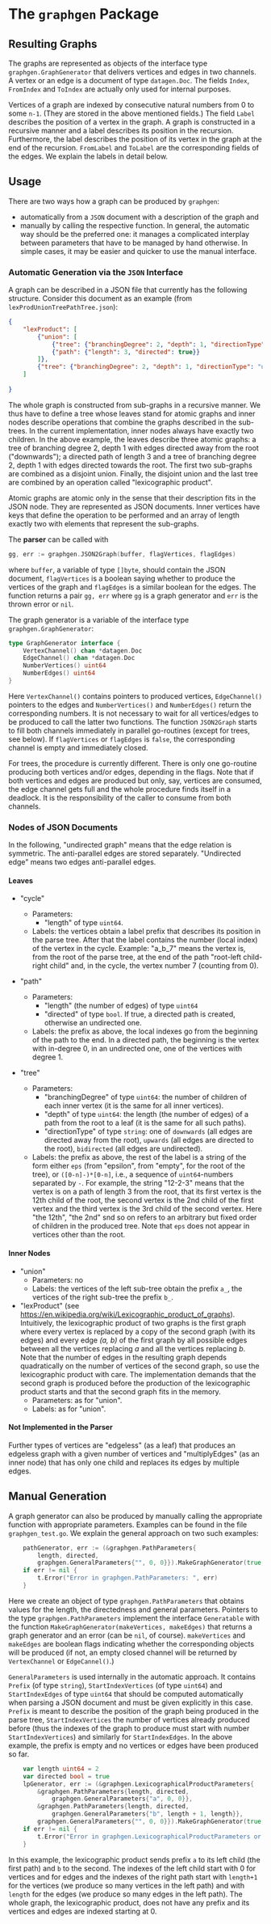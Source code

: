 ﻿# The `graphgen` Package

## Resulting Graphs

The graphs are represented as objects of the interface type `graphgen.GraphGenerator`
that delivers vertices and edges in two channels. A vertex or an edge is a document
of type `datagen.Doc`. The fields `Index`, `FromIndex` and `ToIndex` are actually 
only used for internal purposes.

Vertices of a graph are indexed by consecutive natural numbers from 0 to some `n-1`.
(They are stored in the above mentioned fields.) The field `Label` describes the 
position of a vertex in the graph. A graph is constructed in a recursive manner
and a label describes its position in the recursion. Furthermore, the label
describes the position of its vertex in the graph at the end of the recursion.
`FromLabel` and `ToLabel` are the corresponding fields of the edges.
We explain the labels in detail below.

## Usage

There are two ways how a graph can be produced by `graphgen`:

- automatically from a `JSON` document with a description of the graph and
- manually by calling the respective function.
  In general, the automatic way should be the preferred one: it manages a complicated
  interplay between parameters that have to be managed by hand otherwise. In simple cases,
  it may be easier and quicker to use the manual interface.

### Automatic Generation via the `JSON` Interface

A graph can be described in a JSON file that currently has the following structure.
Consider this document as an example (from `lexProdUnionTreePathTree.json`):

```json
{
	"lexProduct": [
		{"union": [
			{"tree": {"branchingDegree": 2, "depth": 1, "directionType": "downwards"}},
			{"path": {"length": 3, "directed": true}}
		]},
		{"tree": {"branchingDegree": 2, "depth": 1, "directionType": "upwards"}}
	]
	
}
```

The whole graph is constructed from sub-graphs in a recursive manner. We thus
have to define a tree whose leaves stand for atomic graphs and inner nodes
describe operations that combine the graphs described in the sub-trees. In the current
implementation, inner nodes always have exactly two children. In the above example,
the leaves describe three atomic graphs: a tree of branching degree 2,
depth 1 with edges directed away from the root ("downwards"); a directed path of
length 3 and a tree of branching degree 2, depth 1 with edges directed towards the root.
The first two sub-graphs are combined as a disjoint union. Finally, the disjoint
union and the last tree are combined by an operation called "lexicographic product".

Atomic graphs are atomic only in the sense that their description fits in the JSON node.
They are represented as JSON documents. Inner vertices have keys that define the operation
to be performed and an array of length exactly two with elements that represent the 
sub-graphs.

The **parser** can be called with 
```go
gg, err := graphgen.JSON2Graph(buffer, flagVertices, flagEdges)
```
where `buffer`, a variable of type `[]byte`, should contain the JSON document,
`flagVertices` is a boolean saying whether to produce the vertices of the graph
and `flagEdges` is a similar boolean for the edges. The function returns a pair
`gg, err` where `gg` is a graph generator and `err` is the thrown error or `nil`.

The graph generator is a variable of the interface type `graphgen.GraphGenerator`:
```go
type GraphGenerator interface {
	VertexChannel() chan *datagen.Doc
	EdgeChannel() chan *datagen.Doc
	NumberVertices() uint64
	NumberEdges() uint64
}
```
Here `VertexChannel()` contains pointers to produced vertices, `EdgeChannel()` pointers
to the edges and `NumberVertices()` and `NumberEdges()` return the corresponding numbers.
It is not necessary to wait for all vertices/edges to be produced to call the latter two
functions. The function `JSON2Graph` starts to fill both channels immediately in parallel
go-routines (except for trees, see below). If `flagVertices` or `flagEdges` is `false`, 
the corresponding channel is empty and immediately closed.

For trees, the procedure is currently different. There is only one go-routine producing
both vertices and/or edges, depending in the flags. Note that if both vertices
and edges are produced but only, say, vertices are consumed, the edge channel gets full
and the whole procedure finds itself in a deadlock. It is the responsibility of the caller
to consume from both channels.

### Nodes of JSON Documents
In the following, "undirected graph" means that the edge relation is symmetric. The 
anti-parallel edges are stored separately. "Undirected edge" means two edges anti-parallel
edges.
#### Leaves
- "cycle"
  - Parameters:
    - "length" of type `uint64`.
  - Labels: the vertices obtain a label prefix that describes its position in the parse tree.
    After that the label contains the number (local index) of the vertex in the cycle.
    Example: "a_b_7" means the vertex is, from the root of the parse tree, at the end of the path
    "root-left child-right child" and, in the cycle, the vertex number 7 (counting from 0).
  
- "path" 
  - Parameters: 
    - "length" (the number of edges) of type `uint64`
    - "directed" of type `bool`. If true, a directed path is created, otherwise an 
    undirected one.
  - Labels: the prefix as above, the local indexes go from the beginning of the path to the 
  end. In a directed path, the beginning is the vertex with in-degree 0, in an undirected one,
  one of the vertices with degree 1.
- "tree"
  - Parameters:
    - "branchingDegree" of type `uint64`: the number of children of each inner vertex (it is the same for all
    inner vertices).
    - "depth" of type `uint64`: the length (the number of edges) of a path from the root to a leaf (it
    is the same for all such paths).
    - "directionType" of type `string`: one of `downwards` (all edges are 
    directed away from the root), `upwards` (all edges are directed to the root),
    `bidirected` (all edges are undirected).
  - Labels: the prefix as above, the rest of the label is a string of the form either
  `eps` (from "epsilon", from "empty", for the root of the tree), or
  `([0-n]-)*[0-n]`, i.e., a sequence of `uint64`-numbers separated by `-`. For example,
  the string "12-2-3" means that the vertex is on a path of length 3 from the root,
  that its first vertex is the 12th child of the root, the second vertex is the 2nd child
  of the first vertex and the third vertex is the 3rd child of the second vertex. Here
  "the 12th", "the 2nd" snd so on refers to an arbitrary but fixed order of children 
  in the produced tree. Note that `eps` does not appear in vertices other than the root.

#### Inner Nodes
- "union"
  - Parameters: no
  - Labels: the vertices of the left sub-tree obtain the prefix `a_`, the vertices of the right 
  sub-tree the prefix `b_`.
- "lexProduct" (see https://en.wikipedia.org/wiki/Lexicographic_product_of_graphs). 
Intuitively, the lexicographic product of two graphs is the first graph where
every vertex is replaced by a copy of the second graph (with its edges) and every 
edge _(a, b)_ of the first graph by all possible edges between all the vertices
replacing _a_ and all the vertices replacing _b_. Note that the number of edges in the 
resulting graph depends quadratically on the number of vertices of the second graph,
so use the lexicographic product with care. The implementation demands that the second
graph is produced before the production of the lexicographic product starts and that
the second graph fits in the memory.
  - Parameters: as for "union".
  - Labels: as for "union".

#### Not Implemented in the Parser
Further types of vertices are "edgeless" (as a leaf) that produces an edgeless graph with 
a given number of vertices and "multiplyEdges" (as an inner node) that has only one
child and replaces its edges by multiple edges.

## Manual Generation

A graph generator can also be produced by manually calling the appropriate function
with appropriate parameters. Examples can be found in the file `graphgen_test.go`.
We explain the general approach on two such examples:

```go
    pathGenerator, err := (&graphgen.PathParameters{
		length, directed,
		graphgen.GeneralParameters{"", 0, 0}}).MakeGraphGenerator(true, true)
	if err != nil {
		t.Error("Error in graphgen.PathParameters: ", err)
	}
```

Here we create an object of type `graphgen.PathParameters` that obtains
values for the length, the directedness and general parameters. Pointers to
the type `graphgen.PathParameters` implement the interface `Generatable` with
the function `MakeGraphGenerator(makeVertices, makeEdges)` that returns a graph
generator and an error (can be `nil`, of course). `makeVertices` and `makeEdges`
are boolean flags indicating whether the corresponding objects will be produced
(if not, an empty closed channel will be returned by `VertexChannel` or `EdgeCannel()`.)

`GeneralParameters` is used internally in the automatic approach. It
contains `Prefix` (of type `string`), `StartIndexVertices` (of type `uint64`)
and `StartIndexEdges` of type `uint64` that should be computed automatically
when parsing a JSON document and must be given explicitly in this case.
`Prefix` is meant to describe the position of the graph being produced in the
parse tree, `StartIndexVertices` the number of vertices already produced
before (thus the indexes of the graph to produce must start with number `StartIndexVertices`)
and similarly for `StartIndexEdges`. In the above example, the prefix is
empty and no vertices or edges have been produced so far.

```go
    var length uint64 = 2
	var directed bool = true
	lpGenerator, err := (&graphgen.LexicographicalProductParameters{
		&graphgen.PathParameters{length, directed,
			graphgen.GeneralParameters{"a", 0, 0}},
		&graphgen.PathParameters{length, directed,
			graphgen.GeneralParameters{"b", length + 1, length}},
		graphgen.GeneralParameters{"", 0, 0}}).MakeGraphGenerator(true, true)
	if err != nil {
		t.Error("Error in graphgen.LexicographicalProductParameters or in graphgen.PathParameters: ", err)
	}
```
In this example, the lexicographic product sends prefix `a` to its left child
(the first path) and `b` to the second. The indexes of the left child start with 0
for vertices and for edges and the indexes of the right path start with `length+1`
for the vertices (we produce so many vertices in the left path) and with
`length` for the edges (we produce so many edges in the left path). The whole
graph, the lexicographic product, does not have any prefix and its vertices and edges
are indexed starting at 0.
